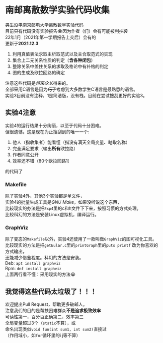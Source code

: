 # 南邮离散数学实验代码收集

~~男生没电~~南京邮电大学离散数学实验代码  
目前只有代码没有实验报告😭因为作者（们）会有可能被判抄袭  
22年1月（2021年第一学期报告上交后）会有的  
更新于**2021.12.3**

1. 利用真值表法求取主析取范式以及主合取范式的实现
2. 集合上二元关系性质的判定（**含各种闭包**）
3. 整除关系中盖住关系的求取及格论中有补格的判定
4. 图的生成及欧拉回路的确定

注意这些代码是*博采众长*得来的。  
全部采用C语言是因为~~巧了~~考虑到大多数学生C语言是最熟悉的语言。  
实验3目前没有注释，1是简洁版，没有栈。目前在尝试搜刮更好的实验3。

## 实验4注意

实验4的运行结果十分绚丽，以至于代码十分困难。  
但很遗憾，这是现在为止搜刮到的唯一一个:  

1. 他人（指收集者）能看懂（指没有满天全局变量、瞎取名称）
2. 完全满足要求（输出**所有**欧拉路）
3. 作者同意公开
4. 效率还不错（80个欧拉回路1）

的代码了

### Makefile

除了实验4外，其他3个实验都是单文件，  
实验4的批量生成工具是*GNU Make*，如果没听说这个东西，  
比较现实的办法是把`Exp4`里的c和h文件下下来，按照习惯的方式处理。  
比较科幻的方法是安装Linux虚拟机，编译运行。  

### GraphViz

除了变态的`Makefile`以外，实验4还使用了一款叫做`GraphViz`的图可视化工具。  
比较现实的方法是把`getEular.c`里的`printGraph`里的`puts printf`
改为你喜欢的方式输出，  
还能减少借鉴程度。科幻的方法是安装。  
Deb: `apt install graphviz`  
Rpm: `dnf install graphviz`  
上面两行看不懂：采用现实的方法😭

## 我觉得这些代码太垃圾了！！！

欢迎提出Pull Request，帮助更多破邮人。  
注意我们的目的是帮扶困难群众**不是追求极致效率**  
可读性第一，百分百正确第二，效率第三  
全局变量超过3个（`static`不算），或  
命名出现类似`void fun(int sum1, int sum2)`直接过  
（作用域小，如`for`循环里的i j等不算）
